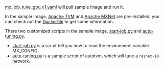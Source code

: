 [mx_job_tune_gpu_v1.yaml](mx_job_tune_gpu_v1.yaml) will pull sample image and run it.

In the sample image, [Apache TVM](https://tvm.apache.org/) and [Apache MXNet](https://mxnet.apache.org/) are pre-installed, you can check out the [Dockerfile](Dockerfile) to get some information.

There two customized scripts in the sample image, [start-job.py](start-job.py) and [auto-tuning.py](auto-tuning.py).
* [start-job.py](start-job.py) is a script tell you how to read the environment variable MX_CONFIG.
* [auto-tuning.py](auto-tuning.py) is a sample script of autotvm, which will tune a `resnet-18` network.
